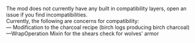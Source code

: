 The mod does not currently have any built in compatibility layers, open an issue if you find incompatibilities.  
Currently, the following are concerns for compatibility:  
— Modification to the charcoal recipe (birch logs producing birch charcoal)  
—WrapOperation Mixin for the shears check for wolves' armor